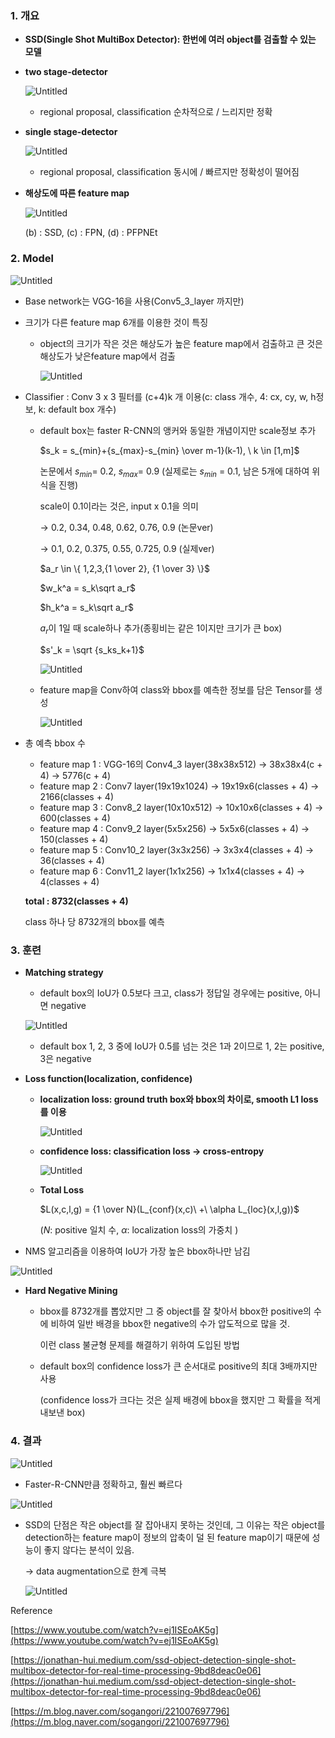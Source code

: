 ### 1. 개요

- **SSD(Single Shot MultiBox Detector): 한번에 여러 object를 검출할 수 있는 모델**

- **two stage-detector**
    
    ![Untitled](https://github.com/zzun-d/TIL/blob/master/%EB%94%A5%EB%9F%AC%EB%8B%9D%20%EB%85%BC%EB%AC%B8%EB%A6%AC%EB%B7%B0/asset/ssd/Untitled.png?raw=true)
    
    - regional proposal, classification 순차적으로 / 느리지만 정확

- **single stage-detector**
    
    ![Untitled](https://github.com/zzun-d/TIL/blob/master/%EB%94%A5%EB%9F%AC%EB%8B%9D%20%EB%85%BC%EB%AC%B8%EB%A6%AC%EB%B7%B0/asset/ssd/Untitled%20(1).png?raw=true)
    
    - regional proposal, classification 동시에 / 빠르지만 정확성이 떨어짐

- **해상도에 따른 feature map**
    
    ![Untitled](https://github.com/zzun-d/TIL/blob/master/%EB%94%A5%EB%9F%AC%EB%8B%9D%20%EB%85%BC%EB%AC%B8%EB%A6%AC%EB%B7%B0/asset/ssd/Untitled%20(2).png?raw=true)
    
    (b) : SSD, (c) : FPN, (d) : PFPNEt
    

### 2.  Model

![Untitled](https://github.com/zzun-d/TIL/blob/master/%EB%94%A5%EB%9F%AC%EB%8B%9D%20%EB%85%BC%EB%AC%B8%EB%A6%AC%EB%B7%B0/asset/ssd/Untitled%20(3).png?raw=true)

- Base network는 VGG-16을 사용(Conv5_3_layer 까지만)
- 크기가 다른 feature map 6개를 이용한 것이 특징
    - object의 크기가 작은 것은 해상도가 높은 feature map에서 검출하고 큰 것은 해상도가 낮은feature map에서 검출
        
        ![Untitled](https://github.com/zzun-d/TIL/blob/master/%EB%94%A5%EB%9F%AC%EB%8B%9D%20%EB%85%BC%EB%AC%B8%EB%A6%AC%EB%B7%B0/asset/ssd/Untitled%20(4).png?raw=true)
        
- Classifier : Conv 3 x 3 필터를  (c+4)k 개 이용(c: class 개수, 4: cx, cy, w, h정보, k: default box 개수)
    - default box는 faster R-CNN의 앵커와 동일한 개념이지만 scale정보 추가
        
        $s_k = s_{min}+{s_{max}-s_{min} \over m-1}(k-1), \ k \in [1,m]$
        
        논문에서 $s_{min}$= 0.2, $s_{max}$= 0.9 (실제로는 $s_{min}$ = 0.1, 남은 5개에 대하여 위 식을 진행)
        
        scale이 0.1이라는 것은, input x 0.1을 의미
        
        → 0.2, 0.34, 0.48, 0.62, 0.76, 0.9 (논문ver)
        
        → 0.1, 0.2, 0.375, 0.55, 0.725, 0.9 (실제ver) 
        
        $a_r \in \{ 1,2,3,{1 \over 2}, {1 \over 3} \}$
        
        $w_k^a = s_k\sqrt a_r$
        
        $h_k^a = s_k\sqrt a_r$
        
        $a_r$이 1일 때 scale하나 추가(종횡비는 같은 1이지만 크기가 큰 box)
        
        $s'_k = \sqrt {s_ks_k+1}$
        
        ![Untitled](https://github.com/zzun-d/TIL/blob/master/%EB%94%A5%EB%9F%AC%EB%8B%9D%20%EB%85%BC%EB%AC%B8%EB%A6%AC%EB%B7%B0/asset/ssd/Untitled%20(5).png?raw=true)
        
    - feature map을 Conv하여 class와 bbox를 예측한 정보를 담은 Tensor를 생성
        
        ![Untitled](https://github.com/zzun-d/TIL/blob/master/%EB%94%A5%EB%9F%AC%EB%8B%9D%20%EB%85%BC%EB%AC%B8%EB%A6%AC%EB%B7%B0/asset/ssd/Untitled%20(6).png?raw=true)
        
    
- 총 예측 bbox 수
    - feature map 1 : VGG-16의 Conv4_3 layer(38x38x512) → 38x38x4(c + 4) → 5776(c + 4)
    - feature map 2 : Conv7 layer(19x19x1024) → 19x19x6(classes + 4) → 2166(classes + 4)
    - feature map 3 : Conv8_2 layer(10x10x512) → 10x10x6(classes + 4) → 600(classes + 4)
    - feature map 4 : Conv9_2 layer(5x5x256) → 5x5x6(classes + 4) → 150(classes + 4)
    - feature map 5 : Conv10_2 layer(3x3x256) → 3x3x4(classes + 4) → 36(classes + 4)
    - feature map 6 : Conv11_2 layer(1x1x256) → 1x1x4(classes + 4) → 4(classes + 4)
    
    **total : 8732(classes + 4)**
    
    class 하나 당 8732개의 bbox를 예측
    

### 3. 훈련

- **Matching strategy**
    - default box의 IoU가 0.5보다 크고, class가 정답일 경우에는 positive, 아니면 negative
    
    ![Untitled](https://github.com/zzun-d/TIL/blob/master/%EB%94%A5%EB%9F%AC%EB%8B%9D%20%EB%85%BC%EB%AC%B8%EB%A6%AC%EB%B7%B0/asset/ssd/Untitled%20(7).png?raw=true)
    
    - default box 1, 2, 3 중에 IoU가 0.5를 넘는 것은 1과 2이므로 1, 2는 positive, 3은 negative

- **Loss function(localization, confidence)**
    - **localization loss: ground truth box와 bbox의 차이로, smooth L1 loss를 이용**
        
        ![Untitled](https://github.com/zzun-d/TIL/blob/master/%EB%94%A5%EB%9F%AC%EB%8B%9D%20%EB%85%BC%EB%AC%B8%EB%A6%AC%EB%B7%B0/asset/ssd/Untitled%20(8).png?raw=true)
        
    
    - **confidence loss: classification loss → cross-entropy**
        
        ![Untitled](https://github.com/zzun-d/TIL/blob/master/%EB%94%A5%EB%9F%AC%EB%8B%9D%20%EB%85%BC%EB%AC%B8%EB%A6%AC%EB%B7%B0/asset/ssd/Untitled%20(9).png?raw=true)
        
    - **Total Loss**
        
        $L(x,c,l,g) = {1 \over N}(L_{conf}(x,c)\ +\ \alpha L_{loc}(x,l,g))$
        
        ($N$: positive 일치 수,    $\alpha$: localization loss의 가중치 )
        

- NMS 알고리즘을 이용하여 IoU가 가장 높은 bbox하나만 남김

![Untitled](https://github.com/zzun-d/TIL/blob/master/%EB%94%A5%EB%9F%AC%EB%8B%9D%20%EB%85%BC%EB%AC%B8%EB%A6%AC%EB%B7%B0/asset/ssd/Untitled%20(10).png?raw=true)

- **Hard Negative Mining**
    - bbox를 8732개를 뽑았지만 그 중 object를 잘 찾아서 bbox한 positive의 수에 비하여 일반 배경을 bbox한 negative의 수가 압도적으로 많을 것.
        
        이런 class 불균형 문제를 해결하기 위하여 도입된 방법
        
    - default box의 confidence loss가 큰 순서대로 positive의 최대 3배까지만 사용
        
        (confidence loss가 크다는 것은 실제 배경에 bbox을 했지만 그 확률을 적게 내보낸 box)
        

### 4. 결과

![Untitled](https://github.com/zzun-d/TIL/blob/master/%EB%94%A5%EB%9F%AC%EB%8B%9D%20%EB%85%BC%EB%AC%B8%EB%A6%AC%EB%B7%B0/asset/ssd/Untitled%20(11).png?raw=true)

- Faster-R-CNN만큼 정확하고, 훨씬 빠르다

![Untitled](https://github.com/zzun-d/TIL/blob/master/%EB%94%A5%EB%9F%AC%EB%8B%9D%20%EB%85%BC%EB%AC%B8%EB%A6%AC%EB%B7%B0/asset/ssd/Untitled%20(12).png?raw=true)

- SSD의 단점은 작은 object를 잘 잡아내지 못하는 것인데, 그 이유는 작은 object를 detection하는 feature map이 정보의 압축이 덜 된 feature map이기 때문에 성능이 좋지 않다는 분석이 있음.
    
    → data augmentation으로 한계 극복
    
    ![Untitled](https://github.com/zzun-d/TIL/blob/master/%EB%94%A5%EB%9F%AC%EB%8B%9D%20%EB%85%BC%EB%AC%B8%EB%A6%AC%EB%B7%B0/asset/ssd/Untitled%20(13).png?raw=true)
    

Reference

[https://www.youtube.com/watch?v=ej1ISEoAK5g](https://www.youtube.com/watch?v=ej1ISEoAK5g)

[https://jonathan-hui.medium.com/ssd-object-detection-single-shot-multibox-detector-for-real-time-processing-9bd8deac0e06](https://jonathan-hui.medium.com/ssd-object-detection-single-shot-multibox-detector-for-real-time-processing-9bd8deac0e06)

[https://m.blog.naver.com/sogangori/221007697796](https://m.blog.naver.com/sogangori/221007697796)
